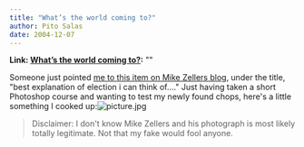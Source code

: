 ```yaml
---
title: "What’s the world coming to?"
author: Pito Salas
date: 2004-12-07
---
```


**Link: [What’s the world coming to?](None):** ""

Someone just pointed [me to this item on Mike Zellers
blog](<http://www.mikezellers.com/archives/000627.html>), under the title,
"best explanation of election i can think of…." Just having taken a short
Photoshop course and wanting to test my newly found chops, here's a little
something I cooked
up:![picture.jpg](https://i0.wp.com/s3.media.squarespace.com/production/1075723/12829350/weblogs/archives/picture.jpg?resize=584%2C438)  
> Disclaimer: I don't know Mike Zellers and his photograph is most likely
> totally legitimate. Not that my fake would fool anyone.


